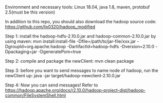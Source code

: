 Environment and necessary tools: Linux 18.04, java 1.8, maven, protobuf 2.5(must be this version)

In addition to this repo, you should also download the hadoop source code: https://github.com/ljx0320/hadoop_modified

Step 1: install the hadoop-hdfs-2.10.0.jar and hadoop-common-2.10.0.jar by using maven:
mvn install:install-file -Dfile=/path/to/jar-file/xxx.jar -DgroupId=org.apache.hadoop -DartifactId=hadoop-hdfs -Dversion=2.10.0 -Dpackaging=jar -DgeneratePom=true

Step 2: compile and package the newClient:
mvn clean package

Step 3: before you want to send messages to name node of hadoop, run the newClient up:
java -jar target/hadoop-newclient-2.10.0.jar

Step 4: Now you can send messages! Refer to https://hadoop.apache.org/docs/r2.10.0/hadoop-project-dist/hadoop-common/FileSystemShell.html
